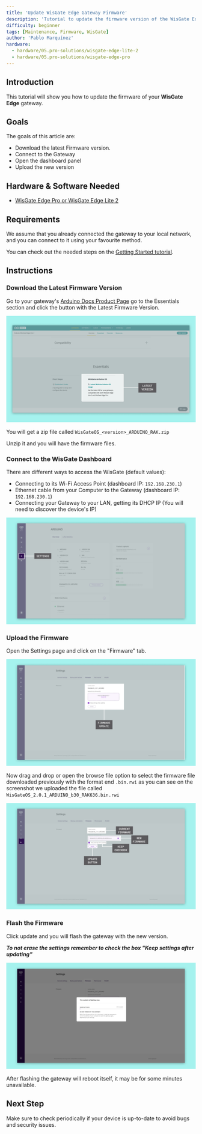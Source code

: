 ```yaml
---
title: 'Update WisGate Edge Gateway Firmware'
description: 'Tutorial to update the firmware version of the WisGate Edge Gateway'
difficulty: beginner
tags: [Maintenance, Firmware, WisGate]
author: 'Pablo Marquínez'
hardware:
  - hardware/05.pro-solutions/wisgate-edge-lite-2
  - hardware/05.pro-solutions/wisgate-edge-pro
---
```


## Introduction 

This tutorial will show you how to update the firmware of your **WisGate Edge** gateway.

## Goals

The goals of this article are:

- Download the latest Firmware version.
- Connect to the Gateway
- Open the dashboard panel
- Upload the new version

## Hardware & Software Needed

- [WisGate Edge Pro or WisGate Edge Lite 2](https://store.arduino.cc/pages/wisgate-lora-gateways)

## Requirements

We assume that you already connected the gateway to your local network, and you can connect to it using your favourite method.   

You can check out the needed steps on the [Getting Started tutorial](/getting-started).

## Instructions

### Download the Latest Firmware Version

Go to your gateway's [Arduino Docs Product Page](../../product) go to the Essentials section and click the button with the Latest Firmware Version.

![Product Page Essentials section](assets/wisgate-essentials.png)

You will get a zip file called `WisGateOS_<version>_ARDUINO_RAK.zip`

Unzip it and you will have the firmware files.

### Connect to the WisGate Dashboard

There are different ways to access the WisGate (default values):
* Connecting to its Wi-Fi Access Point (dashboard IP: `192.168.230.1`)
* Ethernet cable from your Computer to the Gateway (dashboard IP: `192.168.230.1`)
* Connecting your Gateway to your LAN, getting its DHCP IP (You will need to discover the device's IP)

![WisGate dashboard](assets/wisgate-dashboard-overview.png)

### Upload the Firmware

Open the Settings page and click on the "Firmware" tab.

![WisGate dashboard Settings page](assets/wisgate-firmware-settings.png)

Now drag and drop or open the browse file option to select the firmware file downloaded previously with the format end `.bin.rwi` as you can see on the screenshot we uploaded the file called `WisGateOS_2.0.1_ARDUINO_b30_RAK636.bin.rwi`

![WisGate firmware zip uploaded](assets/wisgate-firmware-update.png)

### Flash the Firmware

Click update and you will flash the gateway with the new version.

***To not erase the settings remember to check the box "Keep settings after updating"***

![WisGate firmware flashing](assets/wisgate-firmware-flashing.png)

After flashing the gateway will reboot itself, it may be for some minutes unavailable.

## Next Step

Make sure to check periodically if your device is up-to-date to avoid bugs and security issues.